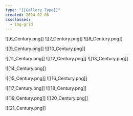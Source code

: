 ```yaml
---
type: "[[Gallery Type]]"
created: 2024-02-06
cssclasses:
  - img-grid
---
```

![[6_Century.png]]
![[7_Century.png]]
![[8_Century.png]]

![[9_Century.png]]
![[10_Century.png]]

![[11_Century.png]]
![[12_Century.png]]
![[13_Century.png]]

![[14_Century.png]]

![[15_Century.png]]
![[16_Century.png]]

![[17_Century.png]]
![[18_Century.png]]

![[19_Century.png]]
![[20_Century.png]]

![[21_Century.png]]